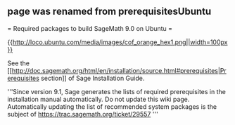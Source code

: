 ## page was renamed from prerequisitesUbuntu
= Required packages to build SageMath 9.0 on Ubuntu =

{{http://loco.ubuntu.com/media/images/cof_orange_hex1.png||width=100px}}


See the  [[http://doc.sagemath.org/html/en/installation/source.html#prerequisites|Prerequisites section]] of Sage Installation Guide.

'''Since version 9.1, Sage generates the lists of required prerequisites in the installation manual automatically. Do not update this wiki page.  Automatically updating the list of recommended system packages is the subject of https://trac.sagemath.org/ticket/29557 '''
